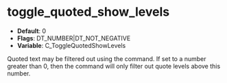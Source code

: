 # toggle_quoted_show_levels

- **Default**: 0
- **Flags**: DT_NUMBER|DT_NOT_NEGATIVE
- **Variable**: C_ToggleQuotedShowLevels

Quoted text may be filtered out using the <toggle-quoted> command.
If set to a number greater than 0, then the <toggle-quoted>
command will only filter out quote levels above this number.

